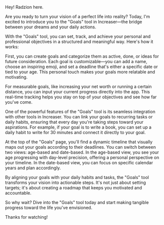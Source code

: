 Hey! Radzion here.

Are you ready to turn your vision of a perfect life into reality? Today, I'm excited to introduce you to the "Goals" tool in Increaser—the bridge between your dreams and your daily actions.

With the "Goals" tool, you can set, track, and achieve your personal and professional objectives in a structured and meaningful way. Here's how it works:

First, you can create goals and categorize them as active, done, or ideas for future consideration. Each goal is customizable—you can add a name, choose an inspiring emoji, and set a deadline that's either a specific date or tied to your age. This personal touch makes your goals more relatable and motivating.

For measurable goals, like increasing your net worth or running a certain distance, you can input your current progress directly into the app. This real-time tracking helps you stay on top of your objectives and see how far you've come.

One of the powerful features of the "Goals" tool is its seamless integration with other tools in Increaser. You can link your goals to recurring tasks or daily habits, ensuring that every day you're taking steps toward your aspirations. For example, if your goal is to write a book, you can set up a daily habit to write for 30 minutes and connect it directly to your goal.

At the top of the "Goals" page, you'll find a dynamic timeline that visually maps out your goals according to their deadlines. You can switch between two views: age-based and date-based. In the age-based view, you see your age progressing with day-level precision, offering a personal perspective on your timeline. In the date-based view, you can focus on specific calendar years and plan accordingly.

By aligning your goals with your daily habits and tasks, the "Goals" tool transforms your vision into actionable steps. It's not just about setting targets; it's about creating a roadmap that keeps you motivated and accountable.

So why wait? Dive into the "Goals" tool today and start making tangible progress toward the life you've envisioned.

Thanks for watching!
